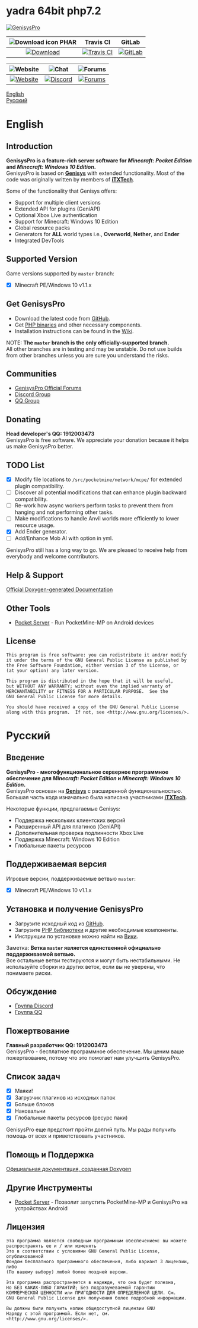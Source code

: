yadra 64bit php7.2
====================

[![GenisysPro](http://i.imgur.com/R8gExma.jpg)](https://genisys.pro)

| ![Download icon](https://storage.googleapis.com/material-icons/external-assets/v4/icons/svg/ic_file_download_black_18px.svg) PHAR |  Travis CI | GitLab |
| :---: | :---: | :---: |
| [![Download](https://img.shields.io/badge/download-latest-blue.svg)](https://github.com/GenisysTeam/GenisysPro-Updated/releases/latest/download/GenisysPro.phar) | [![Travis CI](https://travis-ci.org/GenisysPro/GenisysPro.svg?branch=master)](https://travis-ci.org/GenisysPro/GenisysPro) | [![GitLab](https://gitlab.com/GenisysPro/GenisysPro/badges/master/build.svg)](https://gitlab.com/GenisysPro/GenisysPro/commits/master) |

| ![Website](https://storage.googleapis.com/material-icons/external-assets/v4/icons/svg/ic_public_black_18px.svg) | ![Chat](https://storage.googleapis.com/material-icons/external-assets/v4/icons/svg/ic_chat_black_18px.svg) | ![Forums](https://storage.googleapis.com/material-icons/external-assets/v4/icons/svg/ic_forum_black_18px.svg) |
| :---: | :---: | :---: |
| [![Website](https://img.shields.io/website-up-down-green-red/http/genisys.pro.svg?label=website)](https://genisys.pro) | [![Discord](https://img.shields.io/badge/chat-on%20discord-brightgreen.svg)](https://discord.gg/WrKzRNn) | [![Forums](https://img.shields.io/website-up-down-green-red/http/genisys.pro/forums.svg?label=forums)](https://genisys.pro/forums) |


[English](#english)  
[Русский](#Русский)  

# English

Introduction
-------------

__GenisysPro is a feature-rich server software for *Minecraft: Pocket Edition* and *Minecraft: Windows 10 Edition*.__  
GenisysPro is based on **[Genisys](https://github.com/iTXTech/Genisys)** with extended functionality. Most of the code was originally written by members of **[iTXTech](https://github.com/orgs/iTXTech/people)**.  

Some of the functionality that Genisys offers:
* Support for multiple client versions
* Extended API for plugins (GeniAPI)
* Optional Xbox Live authentication
* Support for Minecraft: Windows 10 Edition
* Global resource packs
* Generators for **ALL** world types i.e., **Overworld**, **Nether**, and **Ender**
* Integrated DevTools

Supported Version
-------------
Game versions supported by `master` branch:
- [x] Minecraft PE/Windows 10 v1.1.x

Get GenisysPro
-------------
* Download the latest code from [GitHub](https://genisyspro.github.io/GenisysPro/GenisysPro.phar).  
* Get [PHP binaries](https://genisys.pro/info/download/) and other necessary components.
* Installation instructions can be found in the [Wiki](https://github.com/GenisysPro/GenisysPro/wiki).


NOTE: **The `master` branch is the only officially-supported branch.**  
All other branches are in testing and may be unstable. Do not use builds from other branches unless you are sure you understand the risks.


Communities
-------------
* [GenisysPro Official Forums](https://genisys.pro/forums/)
* [Discord Group](https://discord.gg/WrKzRNn)
* [QQ Group](https://jq.qq.com/?_wv=1027&k=46Xjsfo)

Donating
-------------
**Head developer's QQ: 1912003473**  
GenisysPro is free software. We appreciate your donation because it helps us make GenisysPro better.

TODO List
-------------

- [x] Modify file locations to `/src/pocketmine/network/mcpe/` for extended plugin compatibility.
- [ ] Discover all potential modifications that can enhance plugin backward compatibility.
- [ ] Re-work how async workers perform tasks to prevent them from hanging and not performing other tasks.
- [ ] Make modifications to handle Anvil worlds more efficiently to lower resource usage.
- [x] Add Ender generator.
- [ ] Add/Enhance Mob AI with option in yml.

GenisysPro still has a long way to go. We are pleased to receive help from everybody and welcome contributors.  

Help & Support
-------------
[Official Doxygen-generated Documentation](https://genisyspro.github.io/docs/)

Other Tools
-------------
* [Pocket Server](https://github.com/fengberd/MinecraftPEServer) - Run PocketMine-MP on Android devices

License
-------------
  	This program is free software: you can redistribute it and/or modify
  	it under the terms of the GNU General Public License as published by
  	the Free Software Foundation, either version 3 of the License, or
  	(at your option) any later version.

  	This program is distributed in the hope that it will be useful,
  	but WITHOUT ANY WARRANTY; without even the implied warranty of
  	MERCHANTABILITY or FITNESS FOR A PARTICULAR PURPOSE.  See the
  	GNU General Public License for more details.

  	You should have received a copy of the GNU General Public License
  	along with this program.  If not, see <http://www.gnu.org/licenses/>.


# Русский

Введение
-------------

__GenisysPro - многофункциональное серверное программное обеспечение для *Minecraft: Pocket Edition* и *Minecraft: Windows 10 Edition*.__  
GenisysPro основан на **[Genisys](https://github.com/iTXTech/Genisys)** с расширенной функциональностью. Большая часть кода изначально была написана участниками **[iTXTech](https://github.com/orgs/iTXTech/people)**.  

Некоторые функции, предлагаемые Genisys:
* Поддержка нескольких клиентских версий
* Расширенный API для плагинов (GeniAPI)
* Дополнительная проверка подлинности Xbox Live
* Поддержка Minecraft: Windows 10 Edition
* Глобальные пакеты ресурсов

Поддерживаемая версия
-------------
Игровые версии, поддерживаемые ветвью `master`:
- [x] Minecraft PE/Windows 10 v1.1.x

Установка и получение GenisysPro
-------------
* Загрузите исходный код из [GitHub](https://genisyspro.github.io/GenisysPro/GenisysPro.phar).  
* Загрузите [PHP библиотеки](https://genisys.pro/info/download/) и другие необходимые компоненты.
* Инструкции по установке можно найти на [Вики](https://github.com/GenisysPro/GenisysPro/wiki).


Заметка: **Ветка `master` является единственной официально поддерживаемой ветвью.**  
Все остальные ветви тестируются и могут быть нестабильными. Не используйте сборки из других веток, если вы не уверены, что понимаете риски.

Обсуждение
-------------
* [Группа Discord](https://discord.gg/WrKzRNn)
* [Группа QQ](https://jq.qq.com/?_wv=1027&k=46Xjsfo)

Пожертвование
-------------
**Главный разработчик QQ: 1912003473**  
GenisysPro - бесплатное программное обеспечение. Мы ценим ваше пожертвование, потому что это помогает нам улучшить GenisysPro.

Список задач
-------------

- [x] Маяки!
- [x] Загрузчик плагинов из исходных папок
- [x] Больше блоков
- [x] Наковальни
- [x] Глобальные пакеты ресурсов (ресурс паки)

GenisysPro еще предстоит пройти долгий путь. Мы рады получить помощь от всех и приветствовать участников.

Помощь и Поддержка
-------------
[Официальная документация, созданная Doxygen](https://genisyspro.github.io/docs/)

Другие Инструменты
-------------
* [Pocket Server](https://github.com/fengberd/MinecraftPEServer) - Позволит запустить PocketMine-MP и GenisysPro на устройствах Android

Лицензия
-------------
	Эта программа является свободным программным обеспечением: вы можете распространять ее и / или изменять
	Это в соответствии с условиями GNU General Public License, опубликованной
	Фондом бесплатного программного обеспечения, либо вариант 3 лицензии, либо
	(По вашему выбору) любой более поздней версии.

	Эта программа распространяется в надежде, что она будет полезна,
	Но БЕЗ КАКИХ-ЛИБО ГАРАНТИЙ; Без подразумеваемой гарантии
	КОММЕРЧЕСКОЙ ЦЕННОСТИ или ПРИГОДНОСТИ ДЛЯ ОПРЕДЕЛЕННОЙ ЦЕЛИ. См.
	GNU General Public License для получения более подробной информации.

	Вы должны были получить копию общедоступной лицензии GNU
	Наряду с этой программой. Если нет, см. <http://www.gnu.org/licenses/>.
